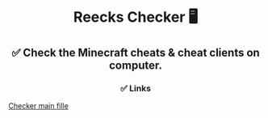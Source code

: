 <h1 align="center">Reecks Checker 🖥</h1>
<h2 align="center">✅ Check the Minecraft cheats & cheat clients on computer.</h2>
<h3 align="center">✅ Links</h3>
<a href="https://github.com/ReecksProducts/reeckscheck/blob/main/src/web/start.py" align="center">Checker main fille</a>
